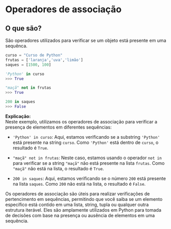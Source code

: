 # Operadores de associação

## O que são?

São operadores utilizados para verificar se um objeto está presente em uma sequênca.

~~~Python
curso = "Curso de Python"
frutas = ['laranja','uva','limão']
saques = [1500, 100]

'Python' in curso
>>> True

"maçã" not in frutas
>>> True

200 in saques
>>> False
~~~

**Explicação:**  
Neste exemplo, utilizamos os operadores de associação para verificar a presença de elementos em diferentes sequências: 

- `'Python' in curso`: Aqui, estamos verificando se a substring `'Python'` está presente na string `curso`. Como `'Python'` está dentro de `curso`, o resultado é `True`.

- `"maçã" not in frutas`: Neste caso, estamos usando o operador `not in` para verificar se a string `"maçã"` não está presente na lista `frutas`. Como `"maçã"` não está na lista, o resultado é `True`.

- `200 in saques`: Aqui, estamos verificando se o número `200` está presente na lista `saques`. Como `200` não está na lista, o resultado é `False`.

Os operadores de associação são úteis para realizar verificações de pertencimento em sequências, permitindo que você saiba se um elemento específico está contido em uma lista, string, tupla ou qualquer outra estrutura iterável. Eles são amplamente utilizados em Python para tomada de decisões com base na presença ou ausência de elementos em uma sequência.
 